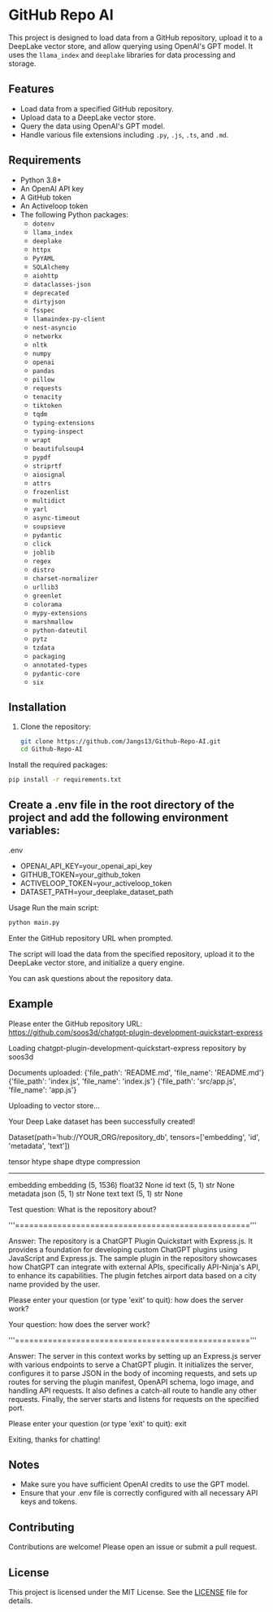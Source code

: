 # GitHub Repo AI

This project is designed to load data from a GitHub repository, upload it to a DeepLake vector store, and allow querying using OpenAI's GPT model. It uses the `llama_index` and `deeplake` libraries for data processing and storage.

## Features

- Load data from a specified GitHub repository.
- Upload data to a DeepLake vector store.
- Query the data using OpenAI's GPT model.
- Handle various file extensions including `.py`, `.js`, `.ts`, and `.md`.

## Requirements

- Python 3.8+
- An OpenAI API key
- A GitHub token
- An Activeloop token
- The following Python packages:
  - `dotenv`
  - `llama_index`
  - `deeplake`
  - `httpx`
  - `PyYAML`
  - `SQLAlchemy`
  - `aiohttp`
  - `dataclasses-json`
  - `deprecated`
  - `dirtyjson`
  - `fsspec`
  - `llamaindex-py-client`
  - `nest-asyncio`
  - `networkx`
  - `nltk`
  - `numpy`
  - `openai`
  - `pandas`
  - `pillow`
  - `requests`
  - `tenacity`
  - `tiktoken`
  - `tqdm`
  - `typing-extensions`
  - `typing-inspect`
  - `wrapt`
  - `beautifulsoup4`
  - `pypdf`
  - `striprtf`
  - `aiosignal`
  - `attrs`
  - `frozenlist`
  - `multidict`
  - `yarl`
  - `async-timeout`
  - `soupsieve`
  - `pydantic`
  - `click`
  - `joblib`
  - `regex`
  - `distro`
  - `charset-normalizer`
  - `urllib3`
  - `greenlet`
  - `colorama`
  - `mypy-extensions`
  - `marshmallow`
  - `python-dateutil`
  - `pytz`
  - `tzdata`
  - `packaging`
  - `annotated-types`
  - `pydantic-core`
  - `six`

## Installation

1. Clone the repository:
   ```bash
   git clone https://github.com/Jangs13/Github-Repo-AI.git
   cd Github-Repo-AI
   
Install the required packages:

```bash
pip install -r requirements.txt
```

## Create a .env file in the root directory of the project and add the following environment variables:

.env

- OPENAI_API_KEY=your_openai_api_key
- GITHUB_TOKEN=your_github_token
- ACTIVELOOP_TOKEN=your_activeloop_token
- DATASET_PATH=your_deeplake_dataset_path

Usage
Run the main script:

```bash
python main.py
```

Enter the GitHub repository URL when prompted.

The script will load the data from the specified repository, upload it to the DeepLake vector store, and initialize a query engine.

You can ask questions about the repository data. 

## Example

Please enter the GitHub repository URL: https://github.com/soos3d/chatgpt-plugin-development-quickstart-express 

Loading chatgpt-plugin-development-quickstart-express repository by soos3d 

Documents uploaded:
{'file_path': 'README.md', 'file_name': 'README.md'}
{'file_path': 'index.js', 'file_name': 'index.js'}
{'file_path': 'src/app.js', 'file_name': 'app.js'}

Uploading to vector store...

Your Deep Lake dataset has been successfully created!

Dataset(path='hub://YOUR_ORG/repository_db', tensors=['embedding', 'id', 'metadata', 'text'])

  tensor      htype      shape     dtype  compression
  -------    -------    -------   -------  -------
 embedding  embedding  (5, 1536)  float32   None
    id        text      (5, 1)      str     None
 metadata     json      (5, 1)      str     None
   text       text      (5, 1)      str     None
   
Test question: What is the repository about?

'''=================================================='''

Answer: The repository is a ChatGPT Plugin Quickstart with Express.js. It provides a foundation for
developing custom ChatGPT plugins using JavaScript and Express.js. The sample plugin in the
repository showcases how ChatGPT can integrate with external APIs, specifically API-Ninja's API, to
enhance its capabilities. The plugin fetches airport data based on a city name provided by the user.

Please enter your question (or type 'exit' to quit): how does the server work?

Your question: how does the server work?

'''=================================================='''

Answer: The server in this context works by setting up an Express.js server with various endpoints to serve
a ChatGPT plugin. It initializes the server, configures it to parse JSON in the body of incoming
requests, and sets up routes for serving the plugin manifest, OpenAPI schema, logo image, and
handling API requests. It also defines a catch-all route to handle any other requests. Finally, the
server starts and listens for requests on the specified port.

Please enter your question (or type 'exit' to quit): exit

Exiting, thanks for chatting!

## Notes

- Make sure you have sufficient OpenAI credits to use the GPT model.
- Ensure that your .env file is correctly configured with all necessary API keys and tokens.

## Contributing
Contributions are welcome! Please open an issue or submit a pull request.

## License
This project is licensed under the MIT License. See the [LICENSE](https://github.com/Jangs13/github_repo_AI?tab=MIT-1-ov-file)
 file for details.

